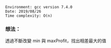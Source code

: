 ```
Environment: gcc version 7.4.0
Date: 2019/08/26
Time complexity: O(n)
```

### 想法：

透過不斷改變 min 與 maxProfit，找出相差最大的值